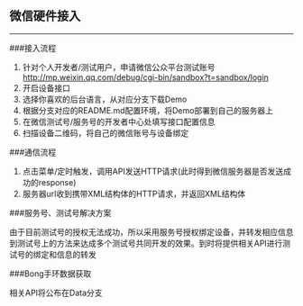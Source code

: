 ## 微信硬件接入
---

###接入流程

1.	针对个人开发者/测试用户，申请微信公众平台测试账号 http://mp.weixin.qq.com/debug/cgi-bin/sandbox?t=sandbox/login
2.	开启设备接口
3.	选择你喜欢的后台语言，从对应分支下载Demo
4.	根据分支对应的README.md配置环境，将Demo部署到自己的服务器上
5.	在微信测试号/服务号的开发者中心处填写接口配置信息
6.	扫描设备二维码，将自己的微信账号与设备绑定

###通信流程

1.	点击菜单/定时触发，调用API发送HTTP请求(此时得到微信服务器是否发送成功的response)
2.	服务器url收到携带XML结构体的HTTP请求，并返回XML结构体

###服务号、测试号解决方案

由于目前测试号的授权无法成功，所以采用服务号授权绑定设备，并转发相应信息到测试号上的方法来达成多个测试号共同开发的效果。到时将提供相关API进行测试号的绑定和信息的转发

###Bong手环数据获取

相关API将公布在Data分支